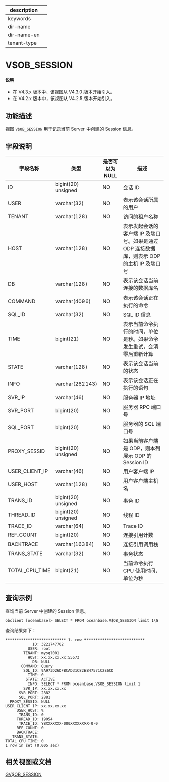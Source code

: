 |description||
|---|---|
|keywords||
|dir-name||
|dir-name-en||
|tenant-type||

# V$OB_SESSION

<main id="notice" type='explain'>
<h4>说明</h4>
<ul><li>在 V4.3.x 版本中，该视图从 V4.3.0 版本开始引入。</li><li>在 V4.2.x 版本中，该视图从 V4.2.5 版本开始引入。</li></ul>
</main>

## 功能描述

视图 `V$OB_SESSION` 用于记录当前 Server 中创建的 Session 信息。

## 字段说明

| **字段名称** | **类型** | **是否可以为 NULL** | **描述** |
| --- | --- | --- | --- |
| ID | bigint(20) unsigned | NO |  会话 ID   |
| USER | varchar(32) | NO |  表示该会话所属的用户 |
| TENANT | varchar(128) | NO |  访问的租户名称   |
| HOST | varchar(128) | NO | 表示发起会话的客户端 IP 及端口号。如果是通过 ODP 连接数据库，则表示 ODP 的主机 IP 及端口号   |
| DB | varchar(128) | NO | 表示该会话当前连接的数据库名   |
| COMMAND | varchar(4096) | NO | 表示该会话正在执行的命令  |
| SQL_ID | varchar(32) | NO |  SQL ID 信息   |
| TIME | bigint(21) | NO | 表示当前命令执行的时间，单位是秒。如果命令发生重试，会清零后重新计算   |
| STATE | varchar(128) | NO | 表示该会话当前的状态   |
| INFO | varchar(262143) | NO | 表示该会话正在执行的语句   |
| SVR_IP | varchar(46) | NO |  服务器 IP 地址 |
| SVR_PORT | bigint(20) | NO |  服务器 RPC 端口号   |
| SQL_PORT | bigint(20) | NO |  服务器的 SQL 端口号   |
| PROXY_SESSID | bigint(20) unsigned | NO | 如果当前客户端是 ODP，则本列展示 ODP 的 Session ID   |
| USER_CLIENT_IP | varchar(46) | NO |  用户客户端 IP   |
| USER_HOST | varchar(128) | NO |  用户客户端主机名   |
| TRANS_ID | bigint(20) unsigned | NO |  事务 ID   |
| THREAD_ID | bigint(20) unsigned | NO |  线程 ID   |
| TRACE_ID | varchar(64) | NO |  Trace ID   |
| REF_COUNT | bigint(20) | NO | 连接引用计数 |
| BACKTRACE | varchar(16384) | NO | 连接引用调用栈 |
| TRANS_STATE | varchar(32) | NO |  事务状态   |
| TOTAL_CPU_TIME | bigint(21) | NO | 当前命令执行 CPU 使用时间，单位为秒 |

## 查询示例

查询当前 Server 中创建的 Session 信息。

```shell
obclient [oceanbase]> SELECT * FROM oceanbase.V$OB_SESSION limit 1\G
```

查询结果如下：

```shell
*************************** 1. row ***************************
            ID: 3221747702
          USER: root
        TENANT: mysql001
          HOST: xx.xx.xx.xx:55573
            DB: NULL
       COMMAND: Query
        SQL_ID: 9A973D26DFBCAD31C82BB47571C2E6CD
          TIME: 0
         STATE: ACTIVE
          INFO: SELECT * FROM oceanbase.V$OB_SESSION limit 1
        SVR_IP: xx.xx.xx.xx
      SVR_PORT: 2882
      SQL_PORT: 2881
  PROXY_SESSID: NULL
USER_CLIENT_IP: xx.xx.xx.xx
     USER_HOST: %
      TRANS_ID: 0
     THREAD_ID: 19054
      TRACE_ID: YBXXXXXXX-000XXXXXXXX-0-0
     REF_COUNT: 0
     BACKTRACE:
   TRANS_STATE:
TOTAL_CPU_TIME: 0
1 row in set (0.005 sec)
```

## 相关视图或文档

[GV$OB_SESSION](2850.gv-ob_session-of-mysql-mode.md)
